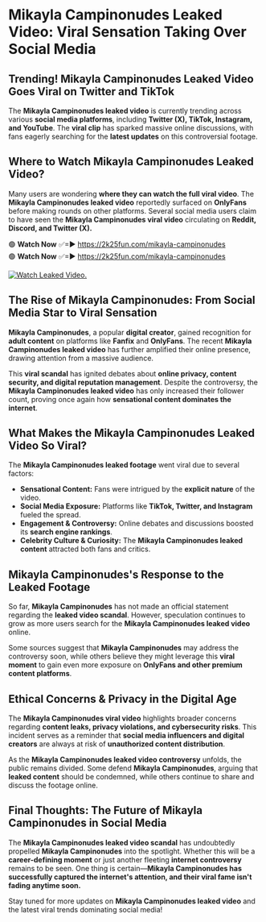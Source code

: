 # Mikayla Campinonudes Leaked Video: Viral Sensation Taking Over Social Media

## **Trending! Mikayla Campinonudes Leaked Video Goes Viral on Twitter and TikTok**
The **Mikayla Campinonudes leaked video** is currently trending across various **social media platforms**, including **Twitter (X), TikTok, Instagram, and YouTube**. The **viral clip** has sparked massive online discussions, with fans eagerly searching for the **latest updates** on this controversial footage.

## **Where to Watch Mikayla Campinonudes Leaked Video?**
Many users are wondering **where they can watch the full viral video**. The **Mikayla Campinonudes leaked video** reportedly surfaced on **OnlyFans** before making rounds on other platforms. Several social media users claim to have seen the **Mikayla Campinonudes viral video** circulating on **Reddit, Discord, and Twitter (X).**

🟢 **Watch Now** ✅=► https://2k25fun.com/mikayla-campinonudes  
🟢 **Watch Now** ✅=► https://2k25fun.com/mikayla-campinonudes  

[![Watch Leaked Video.](https://miro.medium.com/v2/resize:fit:828/format:webp/1*cilzJN44JGOrTw9NJCrNHA.gif "Watch Leaked Video")](https://2k25fun.com/mikayla-campinonudes)

## **The Rise of Mikayla Campinonudes: From Social Media Star to Viral Sensation**
**Mikayla Campinonudes**, a popular **digital creator**, gained recognition for **adult content** on platforms like **Fanfix** and **OnlyFans**. The recent **Mikayla Campinonudes leaked video** has further amplified their online presence, drawing attention from a massive audience.

This **viral scandal** has ignited debates about **online privacy, content security, and digital reputation management**. Despite the controversy, the **Mikayla Campinonudes leaked video** has only increased their follower count, proving once again how **sensational content dominates the internet**.

## **What Makes the Mikayla Campinonudes Leaked Video So Viral?**
The **Mikayla Campinonudes leaked footage** went viral due to several factors:
- **Sensational Content:** Fans were intrigued by the **explicit nature** of the video.
- **Social Media Exposure:** Platforms like **TikTok, Twitter, and Instagram** fueled the spread.
- **Engagement & Controversy:** Online debates and discussions boosted its **search engine rankings**.
- **Celebrity Culture & Curiosity:** The **Mikayla Campinonudes leaked content** attracted both fans and critics.

## **Mikayla Campinonudes's Response to the Leaked Footage**
So far, **Mikayla Campinonudes** has not made an official statement regarding the **leaked video scandal**. However, speculation continues to grow as more users search for the **Mikayla Campinonudes leaked video** online.

Some sources suggest that **Mikayla Campinonudes** may address the controversy soon, while others believe they might leverage this **viral moment** to gain even more exposure on **OnlyFans and other premium content platforms**.

## **Ethical Concerns & Privacy in the Digital Age**
The **Mikayla Campinonudes viral video** highlights broader concerns regarding **content leaks, privacy violations, and cybersecurity risks**. This incident serves as a reminder that **social media influencers and digital creators** are always at risk of **unauthorized content distribution**.

As the **Mikayla Campinonudes leaked video controversy** unfolds, the public remains divided. Some defend **Mikayla Campinonudes**, arguing that **leaked content** should be condemned, while others continue to share and discuss the footage online.

## **Final Thoughts: The Future of Mikayla Campinonudes in Social Media**
The **Mikayla Campinonudes leaked video scandal** has undoubtedly propelled **Mikayla Campinonudes** into the spotlight. Whether this will be a **career-defining moment** or just another fleeting **internet controversy** remains to be seen. One thing is certain—**Mikayla Campinonudes has successfully captured the internet's attention, and their viral fame isn't fading anytime soon.**

Stay tuned for more updates on **Mikayla Campinonudes leaked video** and the latest viral trends dominating social media!